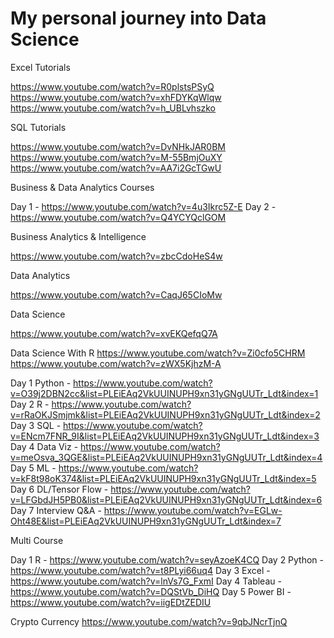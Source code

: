 # My personal journey into Data Science

Excel Tutorials

https://www.youtube.com/watch?v=R0plstsPSyQ
https://www.youtube.com/watch?v=xhFDYKqWlqw
https://www.youtube.com/watch?v=h_UBLvhszko


SQL Tutorials

https://www.youtube.com/watch?v=DvNHkJAR0BM
https://www.youtube.com/watch?v=M-55BmjOuXY
https://www.youtube.com/watch?v=AA7i2GcTGwU


Business & Data Analytics Courses

Day 1 - https://www.youtube.com/watch?v=4u3Ikrc5Z-E
Day 2 - https://www.youtube.com/watch?v=Q4YCYQclGOM

Business Analytics & Intelligence 

https://www.youtube.com/watch?v=zbcCdoHeS4w

Data Analytics

https://www.youtube.com/watch?v=CaqJ65CIoMw


Data Science 

https://www.youtube.com/watch?v=xvEKQefqQ7A

Data Science With R
https://www.youtube.com/watch?v=Zi0cfo5CHRM
https://www.youtube.com/watch?v=zWX5KjhzM-A

Day 1 Python - https://www.youtube.com/watch?v=O39j2DBN2cc&list=PLEiEAq2VkUUINUPH9xn31yGNgUUTr_Ldt&index=1
Day 2 R - https://www.youtube.com/watch?v=rRaOKJSmjmk&list=PLEiEAq2VkUUINUPH9xn31yGNgUUTr_Ldt&index=2
Day 3 SQL - https://www.youtube.com/watch?v=ENcm7FNR_9I&list=PLEiEAq2VkUUINUPH9xn31yGNgUUTr_Ldt&index=3
Day 4 Data Viz - https://www.youtube.com/watch?v=meOsva_3QGE&list=PLEiEAq2VkUUINUPH9xn31yGNgUUTr_Ldt&index=4
Day 5 ML - https://www.youtube.com/watch?v=kF8t98oK374&list=PLEiEAq2VkUUINUPH9xn31yGNgUUTr_Ldt&index=5
Day 6 DL/Tensor Flow - https://www.youtube.com/watch?v=LFGbdJH5PB0&list=PLEiEAq2VkUUINUPH9xn31yGNgUUTr_Ldt&index=6
Day 7 Interview Q&A - https://www.youtube.com/watch?v=EGLw-Oht48E&list=PLEiEAq2VkUUINUPH9xn31yGNgUUTr_Ldt&index=7


Multi Course

Day 1 R -        https://www.youtube.com/watch?v=seyAzoeK4CQ
Day 2 Python -   https://www.youtube.com/watch?v=t8PLyi66uq4
Day 3 Excel -    https://www.youtube.com/watch?v=lnVs7G_FxmI
Day 4 Tableau -  https://www.youtube.com/watch?v=DQStVb_DiHQ 
Day 5 Power BI - https://www.youtube.com/watch?v=iigEDtZEDIU 

Crypto Currency
https://www.youtube.com/watch?v=9qbJNcrTjnQ
